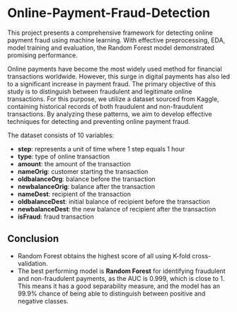# Online-Payment-Fraud-Detection
This project presents a comprehensive framework for detecting online payment fraud using machine learning. With effective preprocessing, EDA, model training and evaluation, the Random Forest model demonstrated promising performance.

Online payments have become the most widely used method for financial transactions worldwide. However, this surge in digital payments has also led to a significant increase in payment fraud. The primary objective of this study is to distinguish between fraudulent and legitimate online transactions. For this purpose, we utilize a dataset sourced from Kaggle, containing historical records of both fraudulent and non-fraudulent transactions. By analyzing these patterns, we aim to develop effective techniques for detecting and preventing online payment fraud.


The dataset consists of 10 variables:
* **step**: represents a unit of time where 1 step equals 1 hour
* **type**: type of online transaction
* **amount**: the amount of the transaction
* **nameOrig**: customer starting the transaction
* **oldbalanceOrg**: balance before the transaction
* **newbalanceOrig**: balance after the transaction
* **nameDest**: recipient of the transaction
* **oldbalanceDest**: initial balance of recipient before the transaction
* **newbalanceDest**: the new balance of recipient after the transaction
* **isFraud**: fraud transaction

## Conclusion
* Random Forest obtains the highest score of all using K-fold cross-validation.
* The best performing model is **Random Forest** for identifying fraudulent and non-fraudulent payments, as the AUC is 0.999, which is close to 1. This means it has a good separability measure, and the model has an 99.9% chance of being able to distinguish between positive and negative classes.

